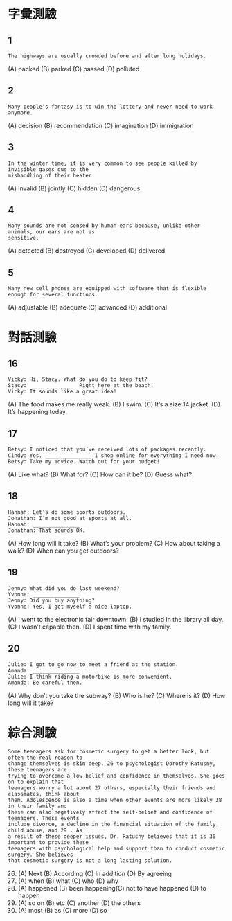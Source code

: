 # 字彙測驗
## 1
```
The highways are usually crowded before and after long holidays.
```
(A) packed (B) parked (C) passed (D) polluted

## 2
```
Many people’s fantasy is to win the lottery and never need to work anymore.
```
(A) decision (B) recommendation (C) imagination (D) immigration

## 3
```
In the winter time, it is very common to see people killed by invisible gases due to the
mishandling of their heater.
```
(A) invalid (B) jointly (C) hidden (D) dangerous

## 4
```
Many sounds are not sensed by human ears because, unlike other animals, our ears are not as
sensitive.
```
(A) detected (B) destroyed (C) developed (D) delivered

## 5
```
Many new cell phones are equipped with software that is flexible enough for several functions.
```
(A) adjustable (B) adequate (C) advanced (D) additional

# 對話測驗
## 16
```
Vicky: Hi, Stacy. What do you do to keep fit?
Stacy: _______________ Right here at the beach.
Vicky: It sounds like a great idea!
```
(A) The food makes me really weak. (B) I swim.
(C) It’s a size 14 jacket. (D) It’s happening today.

## 17
```
Betsy: I noticed that you’ve received lots of packages recently.
Cindy: Yes. _______________ I shop online for everything I need now.
Betsy: Take my advice. Watch out for your budget!
```
(A) Like what? (B) What for? (C) How can it be? (D) Guess what?

## 18
```
Hannah: Let’s do some sports outdoors.
Jonathan: I’m not good at sports at all.
Hannah: _______________
Jonathan: That sounds OK.
```
(A) How long will it take? (B) What’s your problem?
(C) How about taking a walk? (D) When can you get outdoors?

## 19
```
Jenny: What did you do last weekend?
Yvonne: _______________
Jenny: Did you buy anything?
Yvonne: Yes, I got myself a nice laptop.
```
(A) I went to the electronic fair downtown.
(B) I studied in the library all day.
(C) I wasn’t capable then.
(D) I spent time with my family.

## 20
```
Julie: I got to go now to meet a friend at the station.
Amanda: _______________
Julie: I think riding a motorbike is more convenient.
Amanda: Be careful then.
```
(A) Why don’t you take the subway? (B) Who is he?
(C) Where is it? (D) How long will it take?

# 綜合測驗
```
Some teenagers ask for cosmetic surgery to get a better look, but often the real reason to
change themselves is skin deep. 26 to psychologist Dorothy Ratusny, these teenagers are
trying to overcome a low belief and confidence in themselves. She goes on to explain that
teenagers worry a lot about 27 others, especially their friends and classmates, think about
them. Adolescence is also a time when other events are more likely 28 in their family and
these can also negatively affect the self-belief and confidence of teenagers. These events
include divorce, a decline in the financial situation of the family, child abuse, and 29 . As
a result of these deeper issues, Dr. Ratusny believes that it is 30 important to provide these
teenagers with psychological help and support than to conduct cosmetic surgery. She believes
that cosmetic surgery is not a long lasting solution.
```
26. (A) Next (B) According (C) In addition (D) By agreeing
27. (A) when (B) what (C) who (D) why
28. (A) happened (B) been happening(C) not to have happened (D) to happen
29. (A) so on (B) etc (C) another (D) the others
30. (A) most (B) as (C) more (D) so